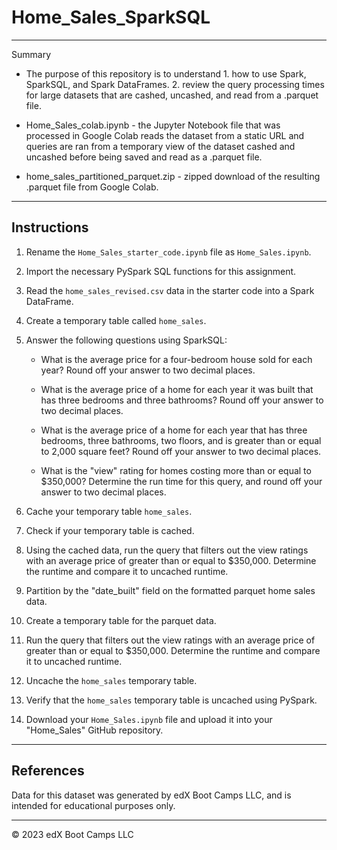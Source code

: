 # Home_Sales_SparkSQL
- - - 

Summary

* The purpose of this repository is to understand 1. how to use Spark, SparkSQL, and Spark DataFrames. 2. review the query processing times for large datasets that are cashed, uncashed, and read from a .parquet file.

* Home_Sales_colab.ipynb - the Jupyter Notebook file that was processed in Google Colab reads the dataset from a static URL and queries are ran from a temporary view of the dataset cashed and uncashed before being saved and read as a .parquet file.

* home_sales_partitioned_parquet.zip - zipped download of the resulting .parquet file from Google Colab.

- - - 

## Instructions
1. Rename the `Home_Sales_starter_code.ipynb` file as `Home_Sales.ipynb`.

2. Import the necessary PySpark SQL functions for this assignment.

3. Read the `home_sales_revised.csv` data in the starter code into a Spark DataFrame.

4. Create a temporary table called `home_sales`.

5. Answer the following questions using SparkSQL:

    - What is the average price for a four-bedroom house sold for each year? Round off your answer to two decimal places.

    - What is the average price of a home for each year it was built that has three bedrooms and three bathrooms? Round off your answer to two decimal places.

    - What is the average price of a home for each year that has three bedrooms, three bathrooms, two floors, and is greater than or equal to 2,000 square feet? Round off your answer to two decimal places.

    - What is the "view" rating for homes costing more than or equal to $350,000? Determine the run time for this query, and round off your answer to two decimal places.

6. Cache your temporary table `home_sales`.

7. Check if your temporary table is cached.

8. Using the cached data, run the query that filters out the view ratings with an average price of greater than or equal to $350,000. Determine the runtime and compare it to uncached runtime.

9. Partition by the "date_built" field on the formatted parquet home sales data.

10. Create a temporary table for the parquet data.

11. Run the query that filters out the view ratings with an average price of greater than or equal to $350,000. Determine the runtime and compare it to uncached runtime.

12. Uncache the `home_sales` temporary table.

13. Verify that the `home_sales` temporary table is uncached using PySpark.

14. Download your `Home_Sales.ipynb` file and upload it into your "Home_Sales" GitHub repository.

- - - 

## References

Data for this dataset was generated by edX Boot Camps LLC, and is intended for educational purposes only.

- - - 

© 2023 edX Boot Camps LLC
